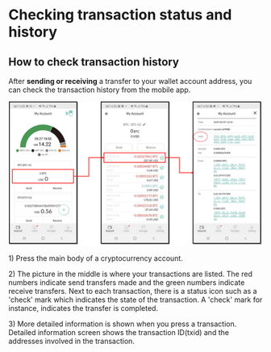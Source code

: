 # Checking transaction status and history

## How to check transaction history

After **sending or receiving** a transfer to your wallet account address, you can check the transaction history from the mobile app.

![](../.gitbook/assets/btc-transaction-info.png)

1\) Press the main body of a cryptocurrency account.

2\) The picture in the middle is where your transactions are listed. The red numbers indicate send transfers made and the green numbers indicate receive transfers. Next to each transaction, there is a status icon such as a 'check' mark which indicates the state of the transaction. A 'check' mark for instance, indicates the transfer is completed.

3\) More detailed information is shown when you press a transaction. Detailed information screen shows the transaction ID\(txid\) and the addresses involved in the transaction.


